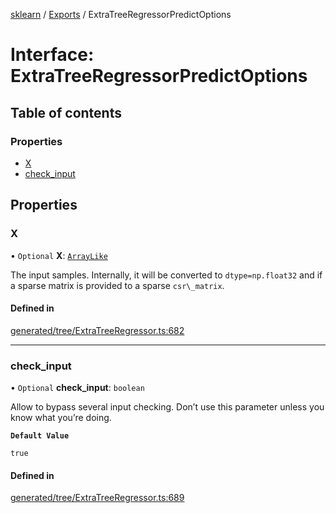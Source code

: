 [sklearn](../readme.md) / [Exports](../modules.md) / ExtraTreeRegressorPredictOptions

# Interface: ExtraTreeRegressorPredictOptions

## Table of contents

### Properties

- [X](ExtraTreeRegressorPredictOptions.md#x)
- [check\_input](ExtraTreeRegressorPredictOptions.md#check_input)

## Properties

### X

• `Optional` **X**: [`ArrayLike`](../modules.md#arraylike)

The input samples. Internally, it will be converted to `dtype=np.float32` and if a sparse matrix is provided to a sparse `csr\_matrix`.

#### Defined in

[generated/tree/ExtraTreeRegressor.ts:682](https://github.com/transitive-bullshit/scikit-learn-ts/blob/367336a/packages/sklearn/src/generated/tree/ExtraTreeRegressor.ts#L682)

___

### check\_input

• `Optional` **check\_input**: `boolean`

Allow to bypass several input checking. Don’t use this parameter unless you know what you’re doing.

**`Default Value`**

`true`

#### Defined in

[generated/tree/ExtraTreeRegressor.ts:689](https://github.com/transitive-bullshit/scikit-learn-ts/blob/367336a/packages/sklearn/src/generated/tree/ExtraTreeRegressor.ts#L689)

